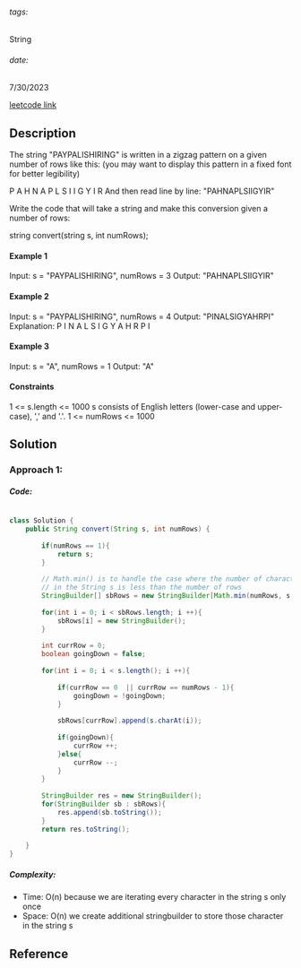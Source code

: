 ###### tags:

String

###### date: 

7/30/2023

[leetcode link](https://leetcode.com/problems/zigzag-conversion/)

## **Description**

The string "PAYPALISHIRING" is written in a zigzag pattern on a given number of rows like this: (you may want to display this pattern in a fixed font for better legibility)

P   A   H   N
A P L S I I G
Y   I   R
And then read line by line: "PAHNAPLSIIGYIR"

Write the code that will take a string and make this conversion given a number of rows:

string convert(string s, int numRows);

#### Example 1

Input: s = "PAYPALISHIRING", numRows = 3
Output: "PAHNAPLSIIGYIR"

#### Example 2

Input: s = "PAYPALISHIRING", numRows = 4
Output: "PINALSIGYAHRPI"
Explanation:
P     I    N
A   L S  I G
Y A   H R
P     I

#### Example 3
Input: s = "A", numRows = 1
Output: "A"



#### Constraints

1 <= s.length <= 1000
s consists of English letters (lower-case and upper-case), ',' and '.'.
1 <= numRows <= 1000

## **Solution**




### Approach 1: 

##### Code:

```java

class Solution {
    public String convert(String s, int numRows) {
        
        if(numRows == 1){
            return s; 
        }
        
        // Math.min() is to handle the case where the number of character 
        // in the String s is less than the number of rows
        StringBuilder[] sbRows = new StringBuilder[Math.min(numRows, s.length())];
        
        for(int i = 0; i < sbRows.length; i ++){
            sbRows[i] = new StringBuilder();
        }
        
        int currRow = 0; 
        boolean goingDown = false; 
        
        for(int i = 0; i < s.length(); i ++){
            
            if(currRow == 0  || currRow == numRows - 1){
                goingDown = !goingDown; 
            }
            
            sbRows[currRow].append(s.charAt(i));
            
            if(goingDown){
                currRow ++;     
            }else{
                currRow --;
            }
        }
        
        StringBuilder res = new StringBuilder();
        for(StringBuilder sb : sbRows){
            res.append(sb.toString());
        }
        return res.toString(); 
        
    }
}

```

##### Complexity:
- Time: O(n) because we are iterating every character in the string s only once
- Space: O(n) we create additional stringbuilder to store those character in the string s 

## **Reference**